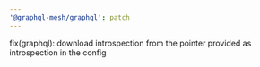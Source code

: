 ```yaml
---
'@graphql-mesh/graphql': patch
---
```


fix(graphql): download introspection from the pointer provided as introspection in the config
